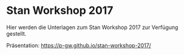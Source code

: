 # Stan Workshop 2017
Hier werden die Unterlagen zum Stan Workshop 2017 zur Verfügung gestellt.

Präsentation: https://p-gw.github.io/stan-workshop-2017/
